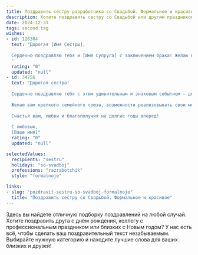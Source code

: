 ```yaml
---
title: Поздравить сестру разработчика со Свадьбой. Формальное и красивое
description: Хотите поздравить сестру со Свадьбой или другим праздником? Наш ИИ создаст незабываемое поздравление, а вы обязательно выделитесь среди других.  
date: 2024-12-31
tags: second tag
wishes:
- id: 126304
  text: "Дорогая [Имя Сестры],
  
  Сердечно поздравляю тебя и [Имя Супруга] с заключением брака! Желаю вам крепкой любви, взаимопонимания и семейного благополучия. Пусть ваш совместный путь будет наполнен радостью, счастьем и успехами.  Пусть ваш союз станет источником вдохновения и опорой друг для друга во всех начинаниях.  Как разработчику, тебе известно, что  надежный код – залог успеха любого проекта, так и в семейной жизни  ваша совместная работа над созданием крепкой и счастливой семьи принесет  прекрасные плоды.  Поздравляю вас!
  "
  rating: "0"
  updated: "null"
- id: 34756
  text: "Дорогая сестра!
  
  Сердечно поздравляю тебя с этим удивительным и знаковым событием — днем вашей свадьбы! Ваша любовь и взаимопонимание служат ярким примером счастья и гармонии. Пусть каждый день вашей совместной жизни будет насыщен радостью, поддержкой и вдохновением.
  
  Желаю вам крепкого семейного союза, возможности реализовывать свои мечты и достигать новых вершин. Пусть в вашем доме всегда царят тепло, доверие и уют. А совместная жизнь будет плавным и увлекательным кодом, который создаст множество чудесных моментов.
  
  Счастья вам, любви и благополучия на долгие годы вперед!
  
  С любовью,
  [Ваше имя]"
  rating: "0"
  updated: "null"

selectedValues:
  recipients: "sestru"
  holidays: "so-svadboj"
  professions: "razrabotchik"
  style: "formalnoje"

links:
- slug: "pozdravit-sestru-so-svadboj-formalnoje"
  title: "Поздравить сестру со Свадьбой. Формальное и красивое"
---
```


Здесь вы найдете отличную подборку поздравлений на любой случай.
Хотите поздравить друга с днём рождения, коллегу с профессиональным праздником или близких с Новым годом? У нас есть всё, чтобы сделать ваш поздравительный текст незабываемым. Выбирайте нужную категорию и находите лучшие слова для ваших близких и друзей!
